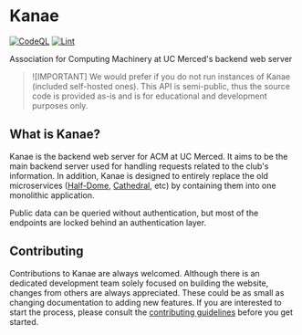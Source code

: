 # Kanae

[![CodeQL](https://github.com/UCMercedACM/kanae/actions/workflows/codeql.yml/badge.svg)](https://github.com/UCMercedACM/kanae/actions/workflows/codeql.yml) [![Lint](https://github.com/UCMercedACM/kanae/actions/workflows/lint.yml/badge.svg)](https://github.com/UCMercedACM/kanae/actions/workflows/lint.yml)

Association for Computing Machinery at UC Merced's backend web server

> ![IMPORTANT]
> We would prefer if you do not run instances of Kanae (included self-hosted ones).
> This API is semi-public, thus the source code is provided as-is and is for educational and development purposes only.

## What is Kanae?

Kanae is the backend web server for ACM at UC Merced. It aims to be the main backend server used for handling
requests related to the club's information. In addition, Kanae is designed to entirely replace the
old microservices ([Half-Dome](https://github.com/UCMercedACM/Half-Dome), [Cathedral](https://github.com/UCMercedACM/Cathedral), etc)
by containing them into one monolithic application.

Public data can be queried without authentication, but most of the endpoints are locked behind an authentication layer.

## Contributing

Contributions to Kanae are always welcomed. Although there is an dedicated development team solely focused on building the website, changes from others are always appreciated.
These could be as small as changing documentation to adding new features. If you are interested to start the process, please consult the [contributing guidelines](./github/CONTRIBUTING.md) before you get started.
